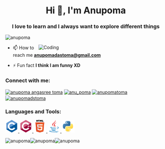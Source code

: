 
<h1 align="center">Hi 👋, I'm Anupoma</h1>
<h3 align="center">I love to learn and I always want to explore different things</h3>

<p align="left"> <img src="https://komarev.com/ghpvc/?username=anupoma&label=Profile%20views&color=0e75b6&style=flat" alt="anupoma" /> </p>
<img align="right" alt="Coding" width="400" src="https://cdn.dribbble.com/users/2646423/screenshots/5507196/computer.gif" />

- 📫 How to reach me **anupomadastoma@gmail.com**

- ⚡ Fun fact **I think I am funny XD**

<h3 align="left">Connect with me:</h3>
<p align="left">
<a href="https://fb.com/anupoma angasree toma" target="blank"><img align="center" src="https://raw.githubusercontent.com/rahuldkjain/github-profile-readme-generator/master/src/images/icons/Social/facebook.svg" alt="anupoma angasree toma" height="30" width="40" /></a>
<a href="https://instagram.com/anu_poma" target="blank"><img align="center" src="https://raw.githubusercontent.com/rahuldkjain/github-profile-readme-generator/master/src/images/icons/Social/instagram.svg" alt="anu_poma" height="30" width="40" /></a>
<a href="https://www.codechef.com/users/anupomatoma" target="blank"><img align="center" src="https://cdn.jsdelivr.net/npm/simple-icons@3.1.0/icons/codechef.svg" alt="anupomatoma" height="30" width="40" /></a>
<a href="https://codeforces.com/profile/anupomadstoma" target="blank"><img align="center" src="https://cdn.jsdelivr.net/npm/simple-icons@3.0.1/icons/codeforces.svg" alt="anupomadstoma" height="30" width="40" /></a>
</p>

<h3 align="left">Languages and Tools:</h3>
<p align="left"> <a href="https://www.cprogramming.com/" target="_blank"> <img src="https://raw.githubusercontent.com/devicons/devicon/master/icons/c/c-original.svg" alt="c" width="40" height="40"/> </a> <a href="https://www.w3schools.com/cpp/" target="_blank"> <img src="https://raw.githubusercontent.com/devicons/devicon/master/icons/cplusplus/cplusplus-original.svg" alt="cplusplus" width="40" height="40"/> </a> <a href="https://www.w3.org/html/" target="_blank"> <img src="https://raw.githubusercontent.com/devicons/devicon/master/icons/html5/html5-original-wordmark.svg" alt="html5" width="40" height="40"/> </a> <a href="https://www.java.com" target="_blank"> <img src="https://raw.githubusercontent.com/devicons/devicon/master/icons/java/java-original.svg" alt="java" width="40" height="40"/> </a> <a href="https://www.python.org" target="_blank"> <img src="https://raw.githubusercontent.com/devicons/devicon/master/icons/python/python-original.svg" alt="python" width="40" height="40"/> </a> </p>

<p><img align="left" src="https://github-readme-streak-stats.herokuapp.com/?user=anupoma&" alt="anupoma" /></p>
<p><img align="left" src="https://github-readme-stats.vercel.app/api/top-langs?username=anupoma&show_icons=true&locale=en&layout=compact" alt="anupoma" /></p>

<p>&nbsp;<img align="left" src="https://github-readme-stats.vercel.app/api?username=anupoma&show_icons=true&locale=en" alt="anupoma" /></p>


